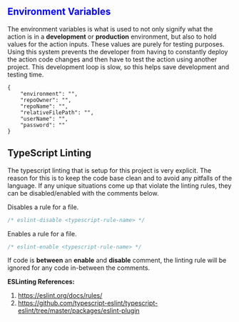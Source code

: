 
## <span style="color:blue">Environment Variables</span>

The environment variables is what is used to not only signify what the action is in a **development** or **production** environment, but also to hold values for the action inputs.  These values are purely for testing purposes.  Using this system prevents the developer from having to constantly deploy the action code changes and then have to test the action using another project.  This development loop is slow, so this helps save development and testing time.

```
{
    "environment": "",
    "repoOwner": "",
	"repoName": "",
	"relativeFilePath": "",
	"userName": "",
	"password": ""
}
```

## TypeScript Linting

The typescript linting that is setup for this project is very explicit.  The reason for this is to keep the code base clean and to avoid any pitfalls of the language.  If any unique situations come up that violate the linting rules, they can be disabled/enabled with the comments below.  

Disables a rule for a file.
```js
/* eslint-disable <typescript-rule-name> */
```

Enables a rule for a file.
```js
/* eslint-enable <typescript-rule-name> */
```

If code is **between** an **enable** and **disable** comment, the linting rule will be ignored for any code in-between the comments.

**ESLinting References:**
1. https://eslint.org/docs/rules/
2. https://github.com/typescript-eslint/typescript-eslint/tree/master/packages/eslint-plugin
